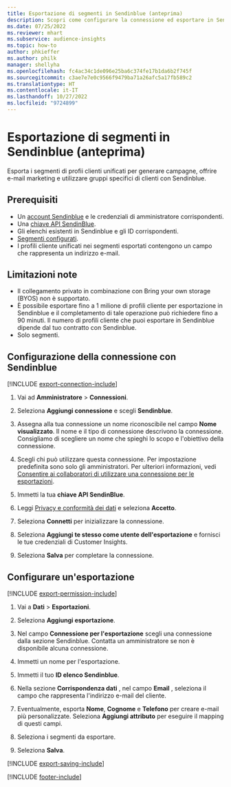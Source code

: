 ```yaml
---
title: Esportazione di segmenti in Sendinblue (anteprima)
description: Scopri come configurare la connessione ed esportare in Sendinblue.
ms.date: 07/25/2022
ms.reviewer: mhart
ms.subservice: audience-insights
ms.topic: how-to
author: phkieffer
ms.author: philk
manager: shellyha
ms.openlocfilehash: fc4ac34c1de096e25ba6c374fe17b1da6b2f745f
ms.sourcegitcommit: c3ae7e7e0c9566f9479ba71a26afc5a17fb589c2
ms.translationtype: HT
ms.contentlocale: it-IT
ms.lasthandoff: 10/27/2022
ms.locfileid: "9724899"
---
```

# <a name="export-segments-to-sendinblue-preview"></a>Esportazione di segmenti in Sendinblue (anteprima)

Esporta i segmenti di profii clienti unificati per generare campagne, offrire e-mail marketing e utilizzare gruppi specifici di clienti con Sendinblue.

## <a name="prerequisites"></a>Prerequisiti

- Un [account Sendinblue](https://www.sendinblue.com/) e le credenziali di amministratore corrispondenti.
- Una [chiave API SendinBlue](https://developers.sendinblue.com/docs/getting-started#:~:text=Get%20your%20API%20key&text=You%20can%20create%20one%20from,your%20settings%20This%20API%20key).
- Gli elenchi esistenti in Sendinblue e gli ID corrispondenti.
- [Segmenti configurati](segments.md).
- I profili cliente unificati nei segmenti esportati contengono un campo che rappresenta un indirizzo e-mail.

## <a name="known-limitations"></a>Limitazioni note

- Il collegamento privato in combinazione con Bring your own storage (BYOS) non è supportato.
- È possibile esportare fino a 1 milione di profili cliente per esportazione in Sendinblue e il completamento di tale operazione può richiedere fino a 90 minuti. Il numero di profili cliente che puoi esportare in Sendinblue dipende dal tuo contratto con Sendinblue.
- Solo segmenti.

## <a name="set-up-connection-to-sendinblue"></a>Configurazione della connessione con Sendinblue

[!INCLUDE [export-connection-include](includes/export-connection-admn.md)]

1. Vai ad **Amministratore** > **Connessioni**.

1. Seleziona **Aggiungi connessione** e scegli **Sendinblue**.

1. Assegna alla tua connessione un nome riconoscibile nel campo **Nome visualizzato**. Il nome e il tipo di connessione descrivono la connessione. Consigliamo di scegliere un nome che spieghi lo scopo e l'obiettivo della connessione.

1. Scegli chi può utilizzare questa connessione. Per impostazione predefinita sono solo gli amministratori. Per ulteriori informazioni, vedi [Consentire ai collaboratori di utilizzare una connessione per le esportazioni](connections.md#allow-contributors-to-use-a-connection-for-exports).

1. Immetti la tua **chiave API SendinBlue**.

1. Leggi [Privacy e conformità dei dati](connections.md#data-privacy-and-compliance) e seleziona **Accetto**.

1. Seleziona **Connetti** per inizializzare la connessione.

1. Seleziona **Aggiungi te stesso come utente dell'esportazione** e fornisci le tue credenziali di Customer Insights.

1. Seleziona **Salva** per completare la connessione.

## <a name="configure-an-export"></a>Configurare un'esportazione

[!INCLUDE [export-permission-include](includes/export-permission.md)]

1. Vai a **Dati** > **Esportazioni**.

1. Seleziona **Aggiungi esportazione**.

1. Nel campo **Connessione per l'esportazione** scegli una connessione dalla sezione Sendinblue. Contatta un amministratore se non è disponibile alcuna connessione.

1. Immetti un nome per l'esportazione.

1. Immetti il tuo **ID elenco Sendinblue**.

1. Nella sezione **Corrispondenza dati** , nel campo **Email** , seleziona il campo che rappresenta l'indirizzo e-mail del cliente.

1. Eventualmente, esporta **Nome**, **Cognome** e **Telefono** per creare e-mail più personalizzate. Seleziona **Aggiungi attributo** per eseguire il mapping di questi campi.

1. Seleziona i segmenti da esportare.

1. Seleziona **Salva**.

[!INCLUDE [export-saving-include](includes/export-saving.md)]

[!INCLUDE [footer-include](includes/footer-banner.md)]
